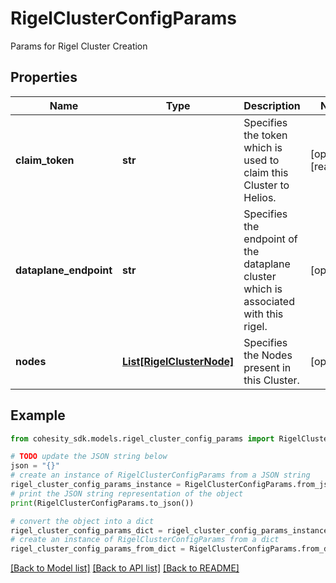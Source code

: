 # RigelClusterConfigParams

Params for Rigel Cluster Creation

## Properties

Name | Type | Description | Notes
------------ | ------------- | ------------- | -------------
**claim_token** | **str** | Specifies the token which is used to claim this Cluster to Helios. | [optional] [readonly] 
**dataplane_endpoint** | **str** | Specifies the endpoint of the dataplane cluster which is associated with this rigel. | [optional] 
**nodes** | [**List[RigelClusterNode]**](RigelClusterNode.md) | Specifies the Nodes present in this Cluster. | [optional] 

## Example

```python
from cohesity_sdk.models.rigel_cluster_config_params import RigelClusterConfigParams

# TODO update the JSON string below
json = "{}"
# create an instance of RigelClusterConfigParams from a JSON string
rigel_cluster_config_params_instance = RigelClusterConfigParams.from_json(json)
# print the JSON string representation of the object
print(RigelClusterConfigParams.to_json())

# convert the object into a dict
rigel_cluster_config_params_dict = rigel_cluster_config_params_instance.to_dict()
# create an instance of RigelClusterConfigParams from a dict
rigel_cluster_config_params_from_dict = RigelClusterConfigParams.from_dict(rigel_cluster_config_params_dict)
```
[[Back to Model list]](../README.md#documentation-for-models) [[Back to API list]](../README.md#documentation-for-api-endpoints) [[Back to README]](../README.md)


